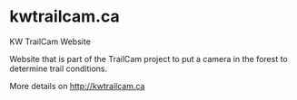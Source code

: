 # kwtrailcam.ca
KW TrailCam Website

Website that is part of the TrailCam project to put a camera in the forest to determine trail conditions.

More details on http://kwtrailcam.ca

